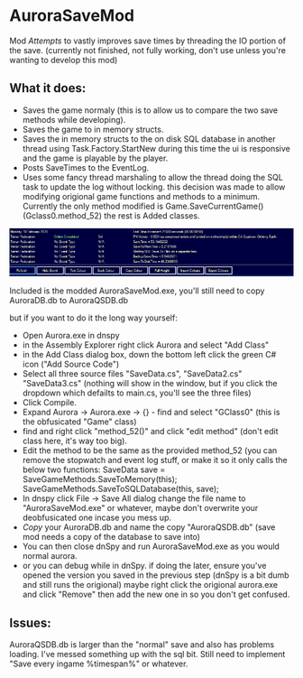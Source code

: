 # AuroraSaveMod
Mod *Attempts* to vastly improves save times by threading the IO portion of the save. (currently not finished, not fully working, don't use unless you're wanting to develop this mod) 

## What it does:  
- Saves the game normaly (this is to allow us to compare the two save methods while developing).
- Saves the game to in memory structs. 
- Saves the in memory structs to the on disk SQL database in another thread using Task.Factory.StartNew
    during this time the ui is responsive and the game is playable by the player. 
- Posts SaveTimes to the EventLog.
- Uses some fancy thread marshaling to allow the thread doing the SQL task to update the log without locking. 
    this decision was made to allow modifying origional game functions and methods to a minimum. 
    Currently the only method modified is Game.SaveCurrentGame() (Gclass0.method_52)
    the rest is Added classes. 

![alt text](https://github.com/se5a/AuroraSaveMod/blob/main/SaveMod/savetimes.PNG?raw=true)

Included is the modded AuroraSaveMod.exe, you'll still need to copy AuroraDB.db to AuroraQSDB.db 

but if you want to do it the long way yourself:
- Open Aurora.exe in dnspy
- in the Assembly Explorer right click Aurora and select "Add Class"
- in the Add Class dialog box, down the bottom left click the green C# icon ("Add Source Code")
- Select all three source files "SaveData.cs", "SaveData2.cs" "SaveData3.cs"
(nothing will show in the window, but if you click the dropdown which defailts to main.cs, you'll see the three files)
- Click Compile.
- Expand Aurora -> Aurora.exe -> {} - 
find and select "GClass0" (this is the obfusicated "Game" class)
- find and right click "method_52()" and click "edit method" (don't edit class here, it's way too big).
- Edit the method to be the same as the provided method_52 (you can remove the stopwatch and event log stuff, or make it so it only calls the below two functions:
SaveData save = SaveGameMethods.SaveToMemory(this);
SaveGameMethods.SaveToSQLDatabase(this, save);
- In dnspy click File -> Save All dialog change the file name to "AuroraSaveMod.exe" or whatever, maybe don't overwrite your deobfusicated one incase you mess up.
- *Copy* your AuroraDB.db and name the copy "AuroraQSDB.db" (save mod needs a copy of the database to save into) 
- You can then close dnSpy and run AuroraSaveMod.exe as you would normal aurora. 
- or you can debug while in dnSpy. if doing the later, ensure you've opened the version you saved in the previous step (dnSpy is a bit dumb and still runs the origional) maybe right click the origional aurora.exe and click "Remove" then add the new one in so you don't get confused. 

## Issues:
AuroraQSDB.db is larger than the "normal" save and also has problems loading. I've messed something up with the sql bit. 
Still need to implement "Save every ingame %timespan%" or whatever. 

